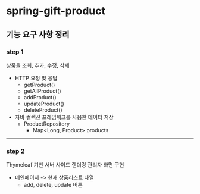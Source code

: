 # spring-gift-product
## 기능 요구 사항 정리
### step 1
상품을 조회, 추가, 수정, 삭제
- HTTP 요청 및 응답
  - getProduct()
  - getAllProduct()
  - addProduct()
  - updateProduct()
  - deleteProduct()
- 자바 컬렉션 프레임워크를 사용한 데이터 저장
  - ProductRepository
    - Map<Long, Product> products
---
### step 2
Thymeleaf 기반 서버 사이드 렌더링 관리자 화면 구현
- 메인페이지 -> 현재 상품리스트 나열
  - add, delete, update 버튼